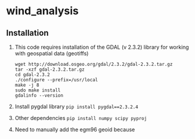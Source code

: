 # wind_analysis

## Installation

1. This code requires installation of the GDAL (v 2.3.2) library for working with geospatial data (geotiffs)
    ~~~
    wget http://download.osgeo.org/gdal/2.3.2/gdal-2.3.2.tar.gz
    tar -xzf gdal-2.3.2.tar.gz
    cd gdal-2.3.2
    ./configure --prefix=/usr/local
    make -j 8
    sudo make install
    gdalinfo --version
    ~~~

2. Install pygdal library
    `pip install pygdal==2.3.2.4`

3. Other dependencies
    `pip install numpy scipy pyproj`

4. Need to manually add the egm96 geoid because